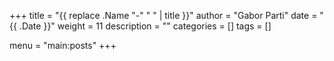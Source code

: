 +++ title = "{{ replace .Name "-" " " | title }}" author = "Gabor Parti" date = "{{ .Date }}" weight = 11 description = "" categories = [] tags = []

menu = "main:posts" +++